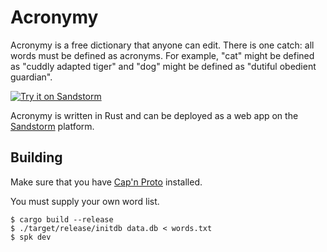 # Acronymy

Acronymy is a free dictionary that anyone can edit.
There is one catch: all words must be defined
as acronyms.
For example, "cat" might be defined as "cuddly adapted tiger"
and "dog" might be defined as "dutiful obedient guardian".

[![Try it on Sandstorm](https://img.shields.io/badge/try-live%20demo-783189.svg)](https://demo.sandstorm.io/appdemo/7m2fcfn7qdyexs3jmn6vrdngcryeuc8y4fa6jpyj4fgwh5tq27ph) 

Acronymy is written in Rust and can be deployed as a web app on the
[Sandstorm](https://sandstorm.io) platform.


## Building

Make sure that you have [Cap'n Proto](https://github.com/kentonv/capnproto) installed.

You must supply your own word list.

```
$ cargo build --release
$ ./target/release/initdb data.db < words.txt
$ spk dev
```
